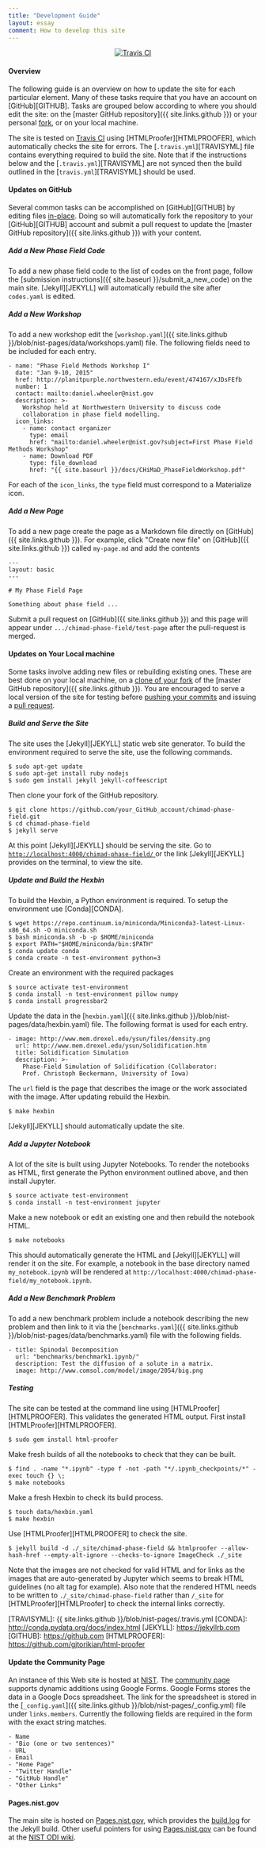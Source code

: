 ```yaml
---
title: "Development Guide"
layout: essay
comment: How to develop this site
---
```


<p align="center">
<a href="https://travis-ci.org/usnistgov/chimad-phase-field" target="_blank">
<img src="https://api.travis-ci.org/usnistgov/chimad-phase-field.svg"
alt="Travis CI">
</a>
</p>

<h4> Overview </h4>

The following guide is an overview on how to update the site for each
particular element. Many of these tasks require that you have an
account on [GitHub][GITHUB]. Tasks are grouped below according to
where you should edit the site: on the [master GitHub repository]({{
site.links.github }}) or your personal
[fork](https://help.github.com/articles/fork-a-repo/), or on your
local machine.

The site is tested on
[Travis CI](https://travis-ci.org/usnistgov/chimad-phase-field) using
[HTMLProofer][HTMLPROOFER], which automatically checks the site for
errors. The [`.travis.yml`][TRAVISYML] file contains everything
required to build the site. Note that if the instructions below and
the [`.travis.yml`][TRAVISYML] are not synced then the build outlined
in the [`travis.yml`][TRAVISYML] should be used.

<h4> Updates on GitHub </h4>

Several common tasks can be accomplished on [GitHub][GITHUB]
by editing files
[in-place](https://help.github.com/articles/editing-files-in-another-user-s-repository/).
Doing so will automatically fork the repository to your
[GitHub][GITHUB] account and submit a pull request to update the
[master GitHub repository]({{ site.links.github }})
with your content.

<h5> Add a New Phase Field Code </h5>

To add a new phase field code to the list of codes on the front page,
follow the [submission instructions]({{ site.baseurl
}}/submit_a_new_code) on the main site. [Jekyll][JEKYLL] will
automatically rebuild the site after `codes.yaml` is edited.

<h5> Add a New Workshop </h5>

To add a new workshop edit the [`workshop.yaml`]({{ site.links.github
}}/blob/nist-pages/data/workshops.yaml) file. The following fields need to
be included for each entry.

    - name: "Phase Field Methods Workshop I"
      date: "Jan 9-10, 2015"
      href: http://planitpurple.northwestern.edu/event/474167/xJDsFEfb
      number: 1
      contact: mailto:daniel.wheeler@nist.gov
      description: >-
        Workshop held at Northwestern University to discuss code
        collaboration in phase field modelling.
      icon_links:
        - name: contact organizer
          type: email
          href: "mailto:daniel.wheeler@nist.gov?subject=First Phase Field Methods Workshop"
        - name: Download PDF
          type: file_download
          href: "{{ site.baseurl }}/docs/CHiMaD_PhaseFieldWorkshop.pdf"

For each of the `icon_links`, the `type` field must correspond to a
Materialize icon.

<h5> Add a New Page </h5>

To add a new page create the page as a Markdown file directly on
[GitHub]({{ site.links.github }}). For example, click "Create new
file" on [GitHub]({{ site.links.github }}) called `my-page.md` and add
the contents

    ---
    layout: basic
    ---

    # My Phase Field Page

    Something about phase field ...

Submit a pull request on [GitHub]({{ site.links.github }}) and this
page will appear under `.../chimad-phase-field/test-page` after the
pull-request is merged.

<h4> Updates on Your Local machine </h4>

Some tasks involve adding new files or rebuilding existing ones. These
are best done on your local machine, on a
[clone of your fork](https://guides.github.com/activities/forking/)
of the
[master GitHub repository]({{ site.links.github }}).
You are encouraged to serve a local version of the site for testing before
[pushing your commits](https://help.github.com/articles/pushing-to-a-remote/)
and issuing a
[pull request](https://help.github.com/articles/creating-a-pull-request/).

<h5> Build and Serve the Site </h5>

The site uses the [Jekyll][JEKYLL] static web site generator. To build
the environment required to serve the site, use the following
commands.

    $ sudo apt-get update
    $ sudo apt-get install ruby nodejs
    $ sudo gem install jekyll jekyll-coffeescript

Then clone your fork of the GitHub repository.

    $ git clone https://github.com/your_GitHub_account/chimad-phase-field.git
    $ cd chimad-phase-field
    $ jekyll serve

At this point [Jekyll][JEKYLL] should be serving the site. Go to
<a href="http://localhost:4000/chimad-phase-field/" data-proofer-ignore>
<code class="highlighter-rouge">http://localhost:4000/chimad-phase-field/</code>
</a>
or the link [Jekyll][JEKYLL] provides on the terminal, to view the
site.

<h5> Update and Build the Hexbin </h5>

To build the Hexbin, a Python environment is required. To setup the
environment use [Conda][CONDA].

    $ wget https://repo.continuum.io/miniconda/Miniconda3-latest-Linux-x86_64.sh -O miniconda.sh
    $ bash miniconda.sh -b -p $HOME/miniconda
    $ export PATH="$HOME/miniconda/bin:$PATH"
    $ conda update conda
    $ conda create -n test-environment python=3

Create an environment with the required packages

    $ source activate test-environment
    $ conda install -n test-environment pillow numpy
    $ conda install progressbar2

Update the data in the [`hexbin.yaml`]({{ site.links.github
}}/blob/nist-pages/data/hexbin.yaml) file. The following format is
used for each entry.

    - image: http://www.mem.drexel.edu/ysun/files/density.png
      url: http://www.mem.drexel.edu/ysun/Solidification.htm
      title: Solidification Simulation
      description: >-
        Phase-Field Simulation of Solidification (Collaborator:
        Prof. Christoph Beckermann, University of Iowa)
The `url` field is the page that describes the image or the work
associated with the image.  After updating rebuild the Hexbin.

    $ make hexbin

[Jekyll][JEKYLL] should automatically update the site.

<h5> Add a Jupyter Notebook </h5>

A lot of the site is built using Jupyter Notebooks. To render the
notebooks as HTML, first generate the Python environment outlined
above, and then install Jupyter.

    $ source activate test-environment
    $ conda install -n test-environment jupyter

Make a new notebook or edit an existing one and then rebuild the
notebook HTML.

    $ make notebooks

This should automatically generate the HTML and [Jekyll][JEKYLL] will
render it on the site. For example, a notebook in the base directory
named `my_notebook.ipynb` will be rendered at
`http://localhost:4000/chimad-phase-field/my_notebook.ipynb`.

<h5> Add a New Benchmark Problem </h5>

To add a new benchmark problem include a notebook describing the new
problem and then link to it via the [`benchmarks.yaml`]({{
site.links.github }}/blob/nist-pages/data/benchmarks.yaml) file with
the following fields.

    - title: Spinodal Decomposition
      url: "benchmarks/benchmark1.ipynb/"
      description: Test the diffusion of a solute in a matrix.
      image: http://www.comsol.com/model/image/2054/big.png

<h5> Testing </h5>

The site can be tested at the command line using
[HTMLProofer][HTMLPROOFER]. This validates the generated HTML
output. First install [HTMLProofer][HTMLPROOFER].

    $ sudo gem install html-proofer

Make fresh builds of all the notebooks to check that they can be built.

    $ find . -name "*.ipynb" -type f -not -path "*/.ipynb_checkpoints/*" -exec touch {} \;
    $ make notebooks

Make a fresh Hexbin to check its build process.

    $ touch data/hexbin.yaml
    $ make hexbin

Use [HTMLProofer][HTMLPROOFER] to check the site.

    $ jekyll build -d ./_site/chimad-phase-field && htmlproofer --allow-hash-href --empty-alt-ignore --checks-to-ignore ImageCheck ./_site

Note that the images are not checked for valid HTML and for links as
the images that are auto-generated by Jupyter which seems to break
HTML guidelines (no alt tag for example). Also note that the rendered
HTML needs to be written to `./_site/chimad-phase-field` rather than
`/_site` for [HTMLProofer][HTMLProofer] to check the internal links
correctly.

[TRAVISYML]: {{ site.links.github }}/blob/nist-pages/.travis.yml
[CONDA]: http://conda.pydata.org/docs/index.html
[JEKYLL]: https://jekyllrb.com
[GITHUB]: https://github.com
[HTMLPROOFER]: https://github.com/gjtorikian/html-proofer

<h4> Update the Community Page </h4>

An instance of this Web site is hosted at
[NIST](https://pages.nist.gov/chimad-phase-field).
The [community page](https://pages.nist.gov/chimad-phase-field/community/)
supports dynamic additions using Google
Forms. Google Forms stores the data in a Google Docs spreadsheet. The
link for the spreadsheet is stored in the [`_config.yaml`]({{
site.links.github }}/blob/nist-pages/_config.yml) file under
`links.members`. Currently the following fields are required in the
form with the exact string matches.

    - Name
    - "Bio (one or two sentences)"
    - URL
    - Email
    - "Home Page"
    - "Twitter Handle"
    - "GitHub Handle"
    - "Other Links"

<h4> Pages.nist.gov </h4>

The main site is hosted on
[Pages.nist.gov](https://pages.nist.gov/pages-root/), which provides
the [build.log](https://pages.nist.gov/chimad-phase-field/build.log)
for the Jekyll build. Other useful pointers for using
[Pages.nist.gov](https://pages.nist.gov/pages-root/) can be found at
the
[NIST ODI wiki](http://odiwiki.nist.gov/ODI/GitHubFAQ#How_do_I_create_a_GitHub_Page_63).
